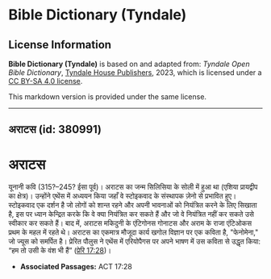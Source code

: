 # Bible Dictionary (Tyndale)

## License Information

**Bible Dictionary (Tyndale)** is based on and adapted from: _Tyndale Open Bible Dictionary_, [Tyndale House Publishers](https://tyndaleopenresources.com/), 2023, which is licensed under a [CC BY-SA 4.0 license](https://creativecommons.org/licenses/by-sa/4.0/legalcode.en).

This markdown version is provided under the same license.



--------------------------------

## अराटस (id: 380991)

अराटस
=====

यूनानी कवि (315?–245? ईसा पूर्व)। अराटस का जन्म सिलिसिया के सोली में हुआ था (एशिया प्रायद्वीप का क्षेत्र)। उन्होंने एथेंस में अध्ययन किया जहाँ वे स्टोइकवाद के संस्थापक ज़ेनो से प्रभावित हुए। स्टोइकवाद एक दर्शन है जो लोगों को शान्त रहने और अपनी भावनाओं को नियंत्रित करने के लिए सिखाता है, इस पर ध्यान केन्द्रित करके कि वे क्या नियंत्रित कर सकते हैं और जो वे नियंत्रित नहीं कर सकते उसे स्वीकार कर सकते हैं। बाद में, अराटस मकिदुनी के एंटिगोनस गोनाटस और अराम के राजा एंटिओकस प्रथम के महल में रहते थे। अराटस का एकमात्र मौजूदा कार्य खगोल विज्ञान पर एक कविता है, "फेनोमेना," जो ज्यूस को समर्पित है। प्रेरित पौलुस ने एथेंस में एरियोपैगस पर अपने भाषण में उस कविता से उद्धृत किया: “हम तो उसी के वंश भी हैं” ([प्रेरि 17:28](https://ref.ly/Acts17:28))।

* **Associated Passages:** ACT 17:28

